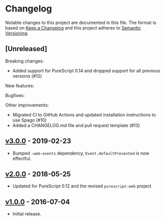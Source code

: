 # Changelog

Notable changes to this project are documented in this file. The format is based on [Keep a Changelog](https://keepachangelog.com/en/1.0.0/) and this project adheres to [Semantic Versioning](https://semver.org/spec/v2.0.0.html).

## [Unreleased]

Breaking changes:
- Added support for PureScript 0.14 and dropped support for all previous versions (#12)

New features:

Bugfixes:

Other improvements:
- Migrated CI to GitHub Actions and updated installation instructions to use Spago (#10)
- Added a CHANGELOG.md file and pull request template (#13)

## [v3.0.0](https://github.com/purescript-web/purescript-web-storage/releases/tag/v3.0.0) - 2019-02-23

- Bumped `-web-events` dependency, `Event.defaultPrevented` is now effectful.

## [v2.0.0](https://github.com/purescript-web/purescript-web-storage/releases/tag/v2.0.0) - 2018-05-25

- Updated for PureScript 0.12 and the revised `purescript-web` project

## [v1.0.0](https://github.com/purescript-web/purescript-web-storage/releases/tag/v1.0.0) - 2016-07-04

- Initial release.
